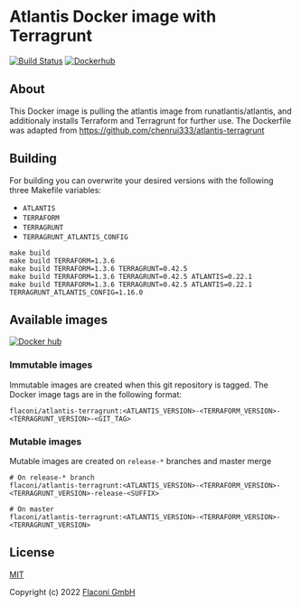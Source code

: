 # Atlantis Docker image with Terragrunt

[![Build Status](https://github.com/Flaconi/docker-atlantis-terragrunt/workflows/Build-Publish/badge.svg)](https://github.com/Flaconi/docker-atlantis-terragrunt/actions?query=workflow%3ABuild-Publish)
[![Dockerhub](https://img.shields.io/badge/dockerhub-atlantis--terragrunt-blue.svg)](https://hub.docker.com/r/flaconi/atlantis-terragrunt)


## About

This Docker image is pulling the atlantis image from runatlantis/atlantis, and additionaly installs Terraform and Terragrunt for further use.
The Dockerfile was adapted from https://github.com/chenrui333/atlantis-terragrunt


## Building

For building you can overwrite your desired versions with the following three Makefile variables:
* `ATLANTIS`
* `TERRAFORM`
* `TERRAGRUNT`
* `TERRAGRUNT_ATLANTIS_CONFIG`

```
make build
make build TERRAFORM=1.3.6
make build TERRAFORM=1.3.6 TERRAGRUNT=0.42.5
make build TERRAFORM=1.3.6 TERRAGRUNT=0.42.5 ATLANTIS=0.22.1
make build TERRAFORM=1.3.6 TERRAGRUNT=0.42.5 ATLANTIS=0.22.1 TERRAGRUNT_ATLANTIS_CONFIG=1.16.0
```

## Available images


[![Docker hub](http://dockeri.co/image/flaconi/atlantis-terragrunt)](https://hub.docker.com/r/flaconi/atlantis-terragrunt)

### Immutable images

Immutable images are created when this git repository is tagged. The Docker image tags are in the following format:
```
flaconi/atlantis-terragrunt:<ATLANTIS_VERSION>-<TERRAFORM_VERSION>-<TERRAGRUNT_VERSION>-<GIT_TAG>
```

### Mutable images

Mutable images are created on `release-*` branches and master merge

```
# On release-* branch
flaconi/atlantis-terragrunt:<ATLANTIS_VERSION>-<TERRAFORM_VERSION>-<TERRAGRUNT_VERSION>-release-<SUFFIX>

# On master
flaconi/atlantis-terragrunt:<ATLANTIS_VERSION>-<TERRAFORM_VERSION>-<TERRAGRUNT_VERSION>
```

## License

[MIT](LICENSE)

Copyright (c) 2022 [Flaconi GmbH](https://github.com/Flaconi)
